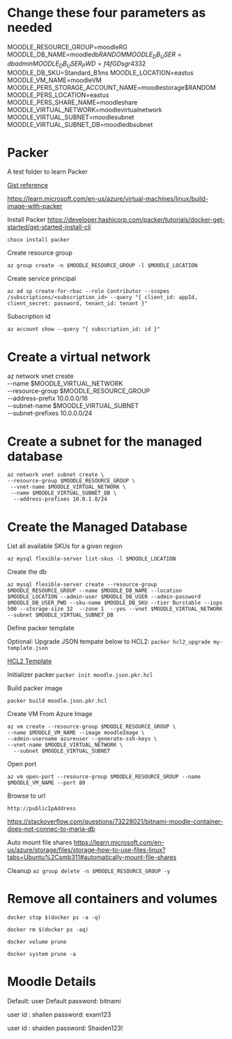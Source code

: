 # Change these four parameters as needed
MOODLE_RESOURCE_GROUP=moodleRG 
MOODLE_DB_NAME=moodledb$RANDOM 
MOODLE_DB_USER=dbadmin
MOODLE_DB_USER_PWD=f4fGDsgr4$332
MOODLE_DB_SKU=Standard_B1ms
MOODLE_LOCATION=eastus
MOODLE_VM_NAME=moodleVM
MOODLE_PERS_STORAGE_ACCOUNT_NAME=moodlestorage$RANDOM
MOODLE_PERS_LOCATION=eastus
MOODLE_PERS_SHARE_NAME=moodleshare
MOODLE_VIRTUAL_NETWORK=moodlevirtualnetwork
MOODLE_VIRTUAL_SUBNET=moodlesubnet
MOODLE_VIRTUAL_SUBNET_DB=moodledbsubnet

# Packer
A test folder to learn Packer

[Gist reference](https://gist.github.com/shailensukul/fdb0d853248e5fc331c29dcad1d753b9)

<https://learn.microsoft.com/en-us/azure/virtual-machines/linux/build-image-with-packer>

Install Packer <https://developer.hashicorp.com/packer/tutorials/docker-get-started/get-started-install-cli>

`choco install packer`

Create resource group

`az group create -n $MOODLE_RESOURCE_GROUP -l $MOODLE_LOCATION`


Create service principal

`az ad sp create-for-rbac --role Contributor --scopes /subscriptions/<subscription_id> --query "{ client_id: appId, client_secret: password, tenant_id: tenant }"`

Subscription id

`az account show --query "{ subscription_id: id }"`

# Create a virtual network
az network vnet create \
    --name $MOODLE_VIRTUAL_NETWORK \
    --resource-group $MOODLE_RESOURCE_GROUP \
    --address-prefix 10.0.0.0/16 \
    --subnet-name $MOODLE_VIRTUAL_SUBNET \
    --subnet-prefixes 10.0.0.0/24

# Create a subnet for the managed database
```
az network vnet subnet create \
--resource-group $MOODLE_RESOURCE_GROUP \
 --vnet-name $MOODLE_VIRTUAL_NETWORK \
 --name $MOODLE_VIRTUAL_SUBNET_DB \
  --address-prefixes 10.0.1.0/24 
```

# Create the Managed Database

List all available SKUs for a given region
```
az mysql flexible-server list-skus -l $MOODLE_LOCATION 
```

Create the db
```
az mysql flexible-server create --resource-group $MOODLE_RESOURCE_GROUP --name $MOODLE_DB_NAME --location $MOODLE_LOCATION --admin-user $MOODLE_DB_USER --admin-password $MOODLE_DB_USER_PWD --sku-name $MOODLE_DB_SKU --tier Burstable --iops 500 --storage-size 32  --zone 1  --yes --vnet $MOODLE_VIRTUAL_NETWORK --subnet $MOODLE_VIRTUAL_SUBNET_DB
```
Define packer template

Optional: Upgrade JSON tempate below to HCL2: `packer hcl2_upgrade my-template.json`

[HCL2 Template](./ubuntu.json.pkr.hcl)

Initializer packer
`packer init moodle.json.pkr.hcl`

Build packer image

`packer build moodle.json.pkr.hcl`

Create VM From Azure Image

```
az vm create --resource-group $MOODLE_RESOURCE_GROUP \
--name $MOODLE_VM_NAME --image moodleImage \
--admin-username azureuser --generate-ssh-keys \
--vnet-name $MOODLE_VIRTUAL_NETWORK \
  --subnet $MOODLE_VIRTUAL_SUBNET 

```

Open port

```
az vm open-port --resource-group $MOODLE_RESOURCE_GROUP --name $MOODLE_VM_NAME --port 80
```

Browse to url

`http://publicIpAddress`

https://stackoverflow.com/questions/73228021/bitnami-moodle-container-does-not-connec-to-maria-db

Auto mount file shares
https://learn.microsoft.com/en-us/azure/storage/files/storage-how-to-use-files-linux?tabs=Ubuntu%2Csmb311#automatically-mount-file-shares

Cleanup
`az group delete -n $MOODLE_RESOURCE_GROUP -y`

# Remove all containers and volumes
`docker stop $(docker ps -a -q)`

`docker rm $(docker ps -aq)`

 `docker volume prune`

 `docker system prune -a`

 # Moodle Details

Default: user
Default password: bitnami

user id : shailen
password: exam123

user id : shaiden
password: Shaiden123!
